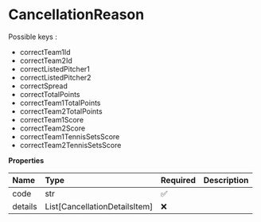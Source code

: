 # CancellationReason

Possible keys \:

- correctTeam1Id
- correctTeam2Id
- correctListedPitcher1
- correctListedPitcher2
- correctSpread
- correctTotalPoints
- correctTeam1TotalPoints
- correctTeam2TotalPoints
- correctTeam1Score
- correctTeam2Score
- correctTeam1TennisSetsScore
- correctTeam2TennisSetsScore

**Properties**

| Name    | Type                          | Required | Description |
| :------ | :---------------------------- | :------- | :---------- |
| code    | str                           | ✅       |             |
| details | List[CancellationDetailsItem] | ❌       |             |

<!-- This file was generated by liblab | https://liblab.com/ -->
